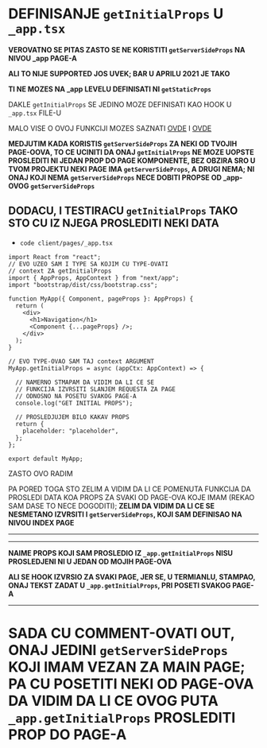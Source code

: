 # DEFINISANJE `getInitialProps` U `_app.tsx`

**VEROVATNO SE PITAS ZASTO SE NE KORISTITI `getServerSideProps` NA NIVOU _app PAGE-A**

**ALI TO NIJE SUPPORTED JOS UVEK; BAR U APRILU 2021 JE TAKO**

**TI NE MOZES NA _app LEVELU DEFINISATI NI `getStaticProps`**

DAKLE `getInitialProps` SE JEDINO MOZE DEFINISATI KAO HOOK U `_app.tsx` FILE-U

MALO VISE O OVOJ FUNKCIJI MOZES SAZNATI [OVDE](https://nextjs.org/docs/advanced-features/custom-app) I [OVDE](https://nextjs.org/docs/basic-features/typescript#custom-app)

**MEDJUTIM KADA KORISTIS `getServerSideProps` ZA NEKI OD TVOJIH PAGE-OOVA, TO CE UCINITI DA ONAJ `getInitialProps` NE MOZE UOPSTE PROSLEDITI NI JEDAN PROP DO PAGE KOMPONENTE, BEZ OBZIRA SRO U TVOM PROJEKTU NEKI PAGE IMA `getServerSideProps`, A DRUGI NEMA; NI ONAJ KOJI NEMA `getServerSideProps` NECE DOBITI PROPSE OD _app-OVOG `getServerSideProps`**

## DODACU, I TESTIRACU `getInitialProps` TAKO STO CU IZ NJEGA  PROSLEDITI NEKI DATA

- `code client/pages/_app.tsx`

```tsx
import React from "react";
// EVO UZEO SAM I TYPE SA KOJIM CU TYPE-OVATI
// context ZA getInitialProps
import { AppProps, AppContext } from "next/app";
import "bootstrap/dist/css/bootstrap.css";

function MyApp({ Component, pageProps }: AppProps) {
  return (
    <div>
      <h1>Navigation</h1>
      <Component {...pageProps} />;
    </div>
  );
}

// EVO TYPE-OVAO SAM TAJ context ARGUMENT
MyApp.getInitialProps = async (appCtx: AppContext) => {

  // NAMERNO STMAPAM DA VIDIM DA LI CE SE
  // FUNKCIJA IZVRSITI SLANJEM REQUESTA ZA PAGE
  // ODNOSNO NA POSETU SVAKOG PAGE-A
  console.log("GET INITIAL PROPS");

  // PROSLEDJUJEM BILO KAKAV PROPS
  return {
    placeholder: "placeholder",
  };
};

export default MyApp;
```

ZASTO OVO RADIM

PA PORED TOGA STO ZELIM A VIDIM DA LI CE POMENUTA FUNKCIJA DA PROSLEDI DATA KOA PROPS ZA SVAKI OD PAGE-OVA KOJE IMAM (REKAO SAM DASE TO NECE DOGODITI); **ZELIM DA VIDIM DA LI CE SE NESMETANO IZVRSITI I `getServerSideProps`, KOJI SAM DEFINISAO NA NIVOU INDEX PAGE**

***
***

**NAIME PROPS KOJI SAM PROSLEDIO IZ `_app.getInitialProps` NISU PROSLEDJENI NI U JEDAN OD MOJIH PAGE-OVA**

**ALI SE HOOK IZVRSIO ZA SVAKI PAGE, JER SE, U TERMIANLU, STAMPAO, ONAJ TEKST ZADAT U `_app.getInitialProps`, PRI POSETI SVAKOG PAGE-A**

***

# SADA CU COMMENT-OVATI OUT, ONAJ JEDINI `getServerSideProps` KOJI IMAM VEZAN ZA MAIN PAGE; PA CU POSETITI NEKI OD PAGE-OVA DA VIDIM DA LI CE OVOG PUTA `_app.getInitialProps` PROSLEDITI PROP DO PAGE-A




